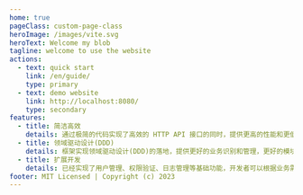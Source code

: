 ```yaml
---
home: true
pageClass: custom-page-class
heroImage: /images/vite.svg
heroText: Welcome my blob
tagline: welcome to use the website
actions: 
  - text: quick start
    link: /en/guide/
    type: primary
  - text: demo website
    link: http://localhost:8080/
    type: secondary
features:
  - title: 简洁高效
    details: 通过极简的代码实现了高效的 HTTP API 接口的同时，提供更高的性能和更低的延迟。
  - title: 领域驱动设计(DDD)
    details: 框架实现领域驱动设计(DDD)的落地，提供更好的业务识别和管理，更好的模块划分，更好的数据映射，更好的维护性和可扩展性。
  - title: 扩展开发
    details: 已经实现了用户管理、权限验证、日志管理等基础功能，开发者可以根据业务需求快速开发相关业务系统。
footer: MIT Licensed | Copyright (c) 2023
---
```

